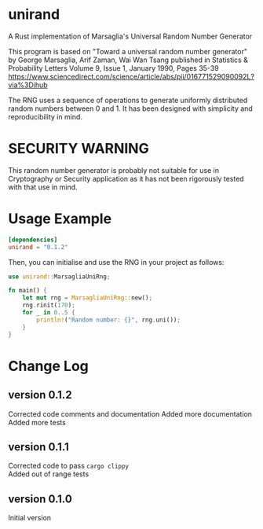 # unirand
A Rust implementation of Marsaglia's Universal Random Number Generator

This program is based on "Toward a universal random number generator" 
by George Marsaglia, Arif Zaman, Wai Wan Tsang 
published in Statistics & Probability Letters Volume 9, Issue 1, January 1990, Pages 35-39
https://www.sciencedirect.com/science/article/abs/pii/016771529090092L?via%3Dihub

The RNG uses a sequence of operations to generate uniformly distributed
random numbers between 0 and 1. It has been designed with simplicity and 
reproducibility in mind.

# SECURITY WARNING
This random number generator is probably not suitable for use in Cryptography or Security 
application as it has not been rigorously tested with that use in mind.

# Usage Example
```toml
[dependencies]
unirand = "0.1.2"
```

Then, you can initialise and use the RNG in your project as follows:

```rust
use unirand::MarsagliaUniRng;

fn main() {
    let mut rng = MarsagliaUniRng::new();
    rng.rinit(170);
    for _ in 0..5 {
        println!("Random number: {}", rng.uni());
    }
}
```

# Change Log
## version 0.1.2
Corrected code comments and documentation
Added more documentation
Added more tests

## version 0.1.1
Corrected code to pass `cargo clippy`  
Added out of range tests  

## version 0.1.0
Initial version
